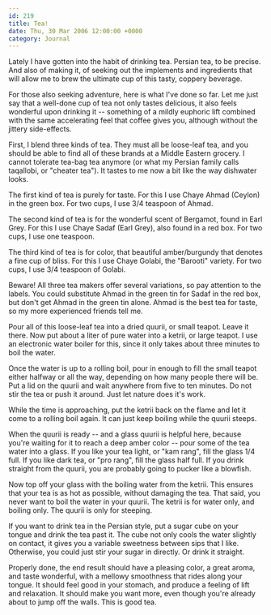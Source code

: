 ```yaml
---
id: 219
title: Tea!
date: Thu, 30 Mar 2006 12:00:00 +0000
category: Journal
---
```


Lately I have gotten into the habit of drinking tea.  Persian tea, to be
precise.  And also of making it, of seeking out the implements and
ingredients that will allow me to brew the ultimate cup of this tasty,
coppery beverage.

For those also seeking adventure, here is what I've done so far.  Let me
just say that a well-done cup of tea not only tastes delicious, it also
feels wonderful upon drinking it -- something of a mildly euphoric lift
combined with the same accelerating feel that coffee gives you, although
without the jittery side-effects.

First, I blend three kinds of tea.  They must all be loose-leaf tea, and
you should be able to find all of these brands at a Middle Eastern
grocery.  I cannot tolerate tea-bag tea anymore (or what my Persian
family calls taqallobi, or "cheater tea").  It tastes to me now a bit
like the way dishwater looks.

The first kind of tea is purely for taste.  For this I use Chaye Ahmad
(Ceylon) in the green box.  For two cups, I use 3/4 teaspoon of Ahmad.

The second kind of tea is for the wonderful scent of Bergamot, found in
Earl Grey.  For this I use Chaye Sadaf (Earl Grey), also found in a red
box.  For two cups, I use one teaspoon.

The third kind of tea is for color, that beautiful amber/burgundy that
denotes a fine cup of bliss.  For this I use Chaye Golabi, the "Barooti"
variety.  For two cups, I use 3/4 teaspoon of Golabi.

Beware!  All three tea makers offer several variations, so pay attention
to the labels.  You could substitute Ahmad in the green tin for Sadaf in
the red box, but don't get Ahmad in the green tin alone.  Ahmad is the
best tea for taste, so my more experienced friends tell me.

Pour all of this loose-leaf tea into a dried quurii, or small teapot.
Leave it there.  Now put about a liter of pure water into a ketrii, or
large teapot.  I use an electronic water boiler for this, since it only
takes about three minutes to boil the water.

Once the water is up to a rolling boil, pour in enough to fill the small
teapot either halfway or all the way, depending on how many people there
will be.  Put a lid on the quurii and wait anywhere from five to ten
minutes.  Do not stir the tea or push it around.  Just let nature does
it's work.

While the time is approaching, put the ketrii back on the flame and let
it come to a rolling boil again.  It can just keep boiling while the
quurii steeps.

When the quurii is ready -- and a glass quurii is helpful here, because
you're waiting for it to reach a deep amber color -- pour some of the
tea water into a glass.  If you like your tea light, or "kam rang", fill
the glass 1/4 full.  If you like dark tea, or "pro rang", fill the glass
half full.  If you drink straight from the quurii, you are probably
going to pucker like a blowfish.

Now top off your glass with the boiling water from the ketrii.  This
ensures that your tea is as hot as possible, without damaging the tea.
That said, you never want to boil the water in your quurii.  The ketrii
is for water only, and boiling only.  The quurii is only for steeping.

If you want to drink tea in the Persian style, put a sugar cube on your
tongue and drink the tea past it.  The cube not only cools the water
slightly on contact, it gives you a variable sweetness between sips that
I like.  Otherwise, you could just stir your sugar in directly.  Or
drink it straight.

Properly done, the end result should have a pleasing color, a great
aroma, and taste wonderful, with a mellowy smoothness that rides along
your tongue.  It should feel good in your stomach, and produce a feeling
of lift and relaxation.  It should make you want more, even though
you're already about to jump off the walls.  This is good tea.


